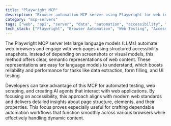 ```yaml
---
title: "Playwright MCP"
description: "Browser automation MCP server using Playwright for web interaction and accessibility snapshots"
category: "mcp-servers"
tags: ["web", "api", "server", "data", "automation", "accessibility", "LLMs", "semantic web"]
tech_stack: ["Playwright", "Browser Automation", "Web Testing", "Accessibility", "Web Scraping", "AI Agents"]
---
```


The Playwright MCP server lets large language models (LLMs) automate web browsers and engage with web pages using structured accessibility snapshots. Instead of depending on screenshots or visual models, this method offers clear, semantic representations of web content. These representations are easy for language models to understand, which boosts reliability and performance for tasks like data extraction, form filling, and UI testing.

Developers can take advantage of this MCP for automated testing, web scraping, and creating AI agents that interact with web applications. By focusing on accessibility, this approach aligns with modern web standards and delivers detailed insights about page structure, elements, and their properties. This focus proves especially useful for crafting dependable automation workflows that function smoothly across various browsers while effectively handling dynamic content.
